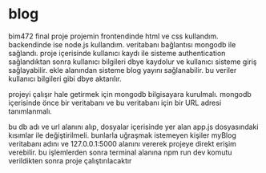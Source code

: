 # blog
 bim472 final proje
  projemin frontendinde html ve css kullandım. backendinde ise node.js kullandım. veritabanı bağlantısı mongodb ile sağlandı.
 proje içerisinde kullanıcı kaydı ile sisteme authentication sağlandıktan sonra 
kullanıcı bilgileri dbye kaydolur ve kullanıcı sisteme giriş sağlayabilir. ekle alanından sisteme blog yayını sağlanabilir. bu veriler kullanıcı bilgileri gibi dbye aktarılır. 

projeyi çalışır hale getirmek için mongodb bilgisayara kurulmalı. mongodb içerisinde önce bir veritabanı ve bu veritabanı için bir URL adresi tanımlanmalı.

bu db adı ve url alanını alıp, dosyalar içerisinde yer alan app.js dosyasındaki kısımlar ile değiştirilmeli. bunlarla uğraşmak istemeyen kişiler myBlog veritabanı adını ve 127.0.0.1:5000 alanını vererek projeye direkt erişim verebilir. bu işlemlerden sonra terminal alanına npm run dev komutu verildikten sonra proje çalıştırılacaktır

